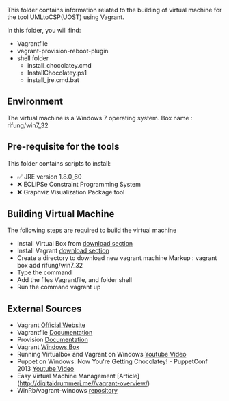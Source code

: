 This folder contains information related to the building of virtual machine for the tool UMLtoCSP(UOST) using Vagrant.

In this folder, you will find:
* Vagrantfile
* vagrant-provision-reboot-plugin
* shell folder
  * install_chocolatey.cmd
  * InstallChocolatey.ps1
  * install_jre.cmd.bat
  
Environment
-----
The virtual machine is a Windows 7 operating system.
Box name : rifung/win7_32

Pre-requisite for the tools
-----
This folder contains scripts to install: 
* :white_check_mark: JRE version 1.8.0_60  
* :x: ECLiPSe Constraint Programming System
* :x: Graphviz Visualization Package tool

Building Virtual Machine
-----
The following steps are required to build the virtual machine
* Install Virtual Box from [download section](https://www.virtualbox.org/wiki/Downloads)
* Install Vagrant [download section](https://www.vagrantup.com/)
* Create a directory to download new vagrant machine
  Markup :  vagrant box add rifung/win7_32
* Type the command
* Add the files Vagrantfile, and folder shell
* Run the command vagrant up

External Sources
------
* Vagrant [Official Website](https://www.vagrantup.com/)
* Vagrantfile [Documentation](https://docs.vagrantup.com/v2/vagrantfile/index.html)
* Provision [Documentation](https://docs.vagrantup.com/v2/provisioning/index.html)
* Vagrant [Windows Box](https://atlas.hashicorp.com/modernIE/boxes/w7-ie11)
* Running Virtualbox and Vagrant on Windows [Youtube Video](https://www.youtube.com/watch?v=Jkf5g7L9dSE)
* Puppet on Windows: Now You're Getting Chocolatey! - PuppetConf 2013 [Youtube Video](https://www.youtube.com/watch?v=Im30wziOrBs)
* Easy Virtual Machine Management [Article] (http://digitaldrummerj.me//vagrant-overview/)
* WinRb/vagrant-windows [repository](https://github.com/WinRb/vagrant-windows)

